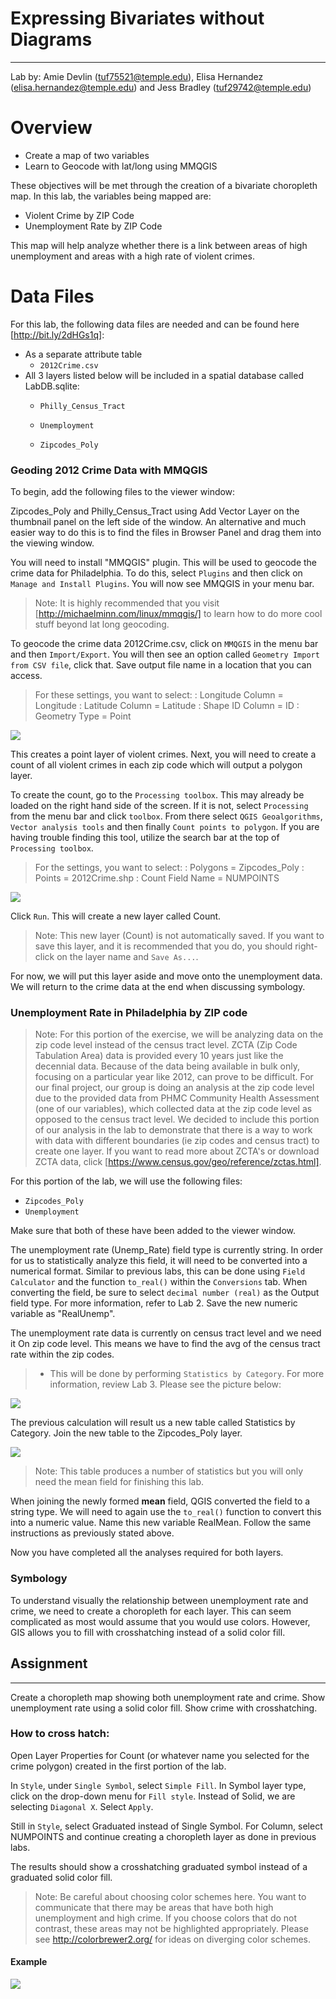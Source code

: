 # Expressing Bivariates without Diagrams
------------------------------------------

Lab by: Amie Devlin (tuf75521@temple.edu), Elisa Hernandez (elisa.hernandez@temple.edu) and Jess Bradley (tuf29742@temple.edu)

# Overview

 - Create a map of two variables
 - Learn to Geocode with lat/long using MMQGIS

These objectives will be met through the creation of a bivariate choropleth map. In this lab, the variables being mapped are:

- Violent Crime by ZIP Code
- Unemployment Rate by ZIP Code

This map will help analyze whether there is a link between areas of high unemployment and areas with a high rate of violent crimes.  

# Data Files

For this lab, the following data files are needed and can be found here
[http://bit.ly/2dHGs1q]:

* As a separate attribute table
    * `2012Crime.csv`
* All 3 layers listed below will be included in a spatial database called LabDB.sqlite:
    * `Philly_Census_Tract`

    * `Unemployment`

    * `Zipcodes_Poly`

### Geoding 2012 Crime Data with MMQGIS

To begin, add the following files to the viewer window:
	
Zipcodes_Poly and Philly_Census_Tract using Add Vector Layer on the thumbnail panel on the left side of the window. An alternative and much easier way to do this is to find the files in Browser Panel and drag them into the viewing window.

You will need to install "MMQGIS" plugin. This will be used to geocode the crime data for Philadelphia. To do this, select `Plugins` and then click on `Manage and Install Plugins`. You will now see MMQGIS in your menu bar.

>Note: It is highly recommended that you visit [http://michaelminn.com/linux/mmqgis/] to learn how to do more cool stuff beyond lat long geocoding.

To geocode the crime data 2012Crime.csv, click on `MMQGIS` in the menu bar and then `Import/Export`. You will then see an option called `Geometry Import from CSV file`, click that. Save output file name in a location that you can access. 

>For these settings, you want to select:
>:      Longitude Column = Longitude
>:      Latitude Column = Latitude
>:      Shape ID Column = ID
>:      Geometry Type = Point

![](images/GeocodingPoints.png)

This creates a point layer of violent crimes. Next, you will need to create a count of all violent crimes in each zip code which will output a polygon layer.  

To create the count, go to the `Processing toolbox`.  This may already be loaded on the right hand side of the screen.  If it is not, select `Processing` from the menu bar and click `toolbox`. From there select `QGIS Geoalgorithms`, `Vector analysis tools` and then finally `Count points to polygon`. If you are having trouble finding this tool, utilize the search bar at the top of `Processing toolbox`. 

>For the settings, you want to select:
>:		Polygons = Zipcodes_Poly
>:      Points = 2012Crime.shp
>:      Count Field Name = NUMPOINTS

![](images/PointToPolygon.png)

Click `Run`.  This will create a new layer called Count.  

>Note: This new layer (Count) is not automatically saved.  If you want to save this layer, and it is recommended that you do, you should right-click on the layer name and `Save As...`.

For now, we will put this layer aside and move onto the unemployment data.  We will return to the crime data at the end when discussing symbology.  

### Unemployment Rate in Philadelphia by ZIP code

>Note: For this portion of the exercise, we will be analyzing data on the zip code level instead of the census tract level.  ZCTA (Zip Code Tabulation Area) data is provided every 10 years just like the decennial data. Because of the data being available in bulk only, focusing on a particular year like 2012, can prove to be difficult. 
For our final project, our group is doing an analysis at the zip code level due to the provided data from PHMC Community Health Assessment (one of our variables), which collected data at the zip code level as opposed to the census tract level.  We decided to include this portion of our analysis in the lab to demonstrate that there is a way to work with data with different boundaries (ie zip codes and census tract) to create one layer. If you want to read more about ZCTA's or download ZCTA data, click [https://www.census.gov/geo/reference/zctas.html]. 

For this portion of the lab, we will use the following files: 

* `Zipcodes_Poly`
* `Unemployment`

Make sure that both of these have been added to the viewer window.  

The unemployment rate (Unemp_Rate) field type is currently string.  In order for us to statistically analyze this field, it will need to be converted into a numerical format.  Similar to previous labs, this can be done using `Field Calculator` and the function `to_real()` within the `Conversions` tab.   When converting the field, be sure to select `decimal number (real)` as the Output field type.  For more information, refer to Lab 2.  Save the new numeric variable as "RealUnemp".  

The unemployment rate data is currently on census tract level and we need it On zip code level. This means we have to find the avg of the census tract rate within the zip codes. 

>- This will be done by performing `Statistics by Category`.  For more information, review Lab 3.  Please see the picture below:

![](images/StatsByCategory.png)

The previous calculation will result us a new table called Statistics by Category.  Join the new table to the Zipcodes_Poly layer. 

![](images/StatsJoin.png)

>Note: This table produces a number of statistics but you will only need the mean field for finishing this lab.

When joining the newly formed **mean** field, QGIS converted the field to a string type.  We will need to again use the `to_real()` function to convert this into a numeric value.  Name this new variable RealMean.  Follow the same instructions as previously stated above.

Now you have completed all the analyses required for both layers.

### Symbology

To understand visually the relationship between unemployment rate and crime, we need to create a choropleth for each layer.  This can seem complicated as most would assume that you would use colors.  However, GIS allows you to fill with crosshatching instead of a solid color fill.  
 

## Assignment
-------------------------------------

Create a choropleth map showing both unemployment rate and crime.  Show unemployment rate using a solid color fill.  Show crime with crosshatching.  

### How to cross hatch:   

Open Layer Properties for Count (or whatever name you selected for the crime polygon) created in the first portion of the lab.

In `Style`, under `Single Symbol`,  select `Simple Fill`.  In Symbol layer type, click on the drop-down menu for `Fill style`.  Instead of Solid, we are selecting `Diagonal X`.  Select `Apply`.

Still in `Style`, select Graduated instead of Single Symbol. For Column, select NUMPOINTS and continue creating a choropleth layer as done in previous labs.  

The results should show a crosshatching graduated symbol instead of a graduated solid color fill.  

>Note: Be careful about choosing color schemes here.  You want to communicate that there may be areas that have both high unemployment and high crime.  If you choose colors that do not contrast, these areas may not be highlighted appropriately.  Please see http://colorbrewer2.org/ for ideas on diverging color schemes.  

#### Example

![](images/RoughExample.png)
